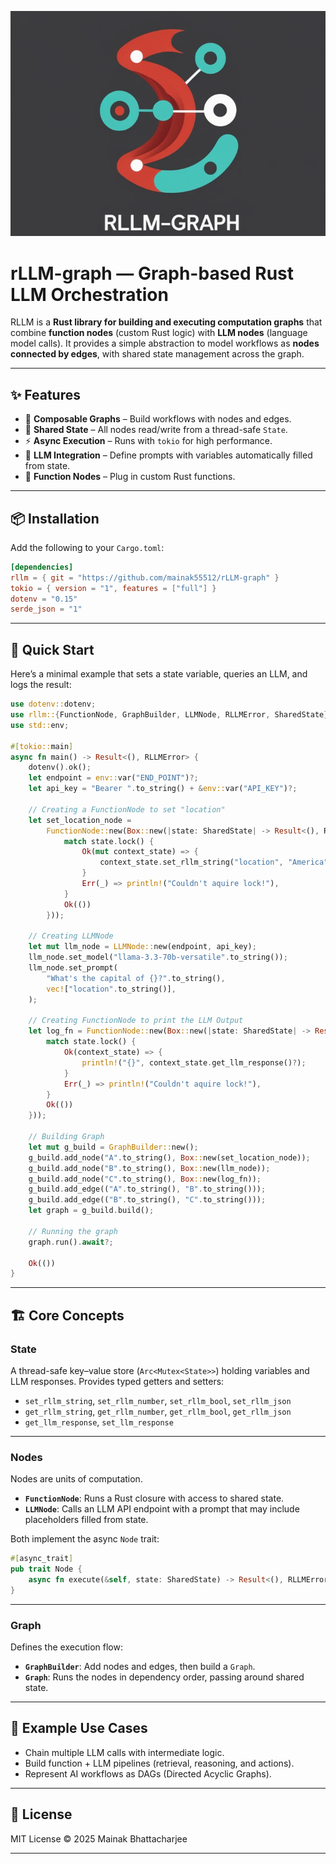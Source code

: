 ![Alt text](./assets/rLLM-logo.png)
# rLLM-graph — Graph-based Rust LLM Orchestration

RLLM is a **Rust library for building and executing computation graphs** that combine **function nodes** (custom Rust logic) with **LLM nodes** (language model calls).
It provides a simple abstraction to model workflows as **nodes connected by edges**, with shared state management across the graph.

---

## ✨ Features

* 🧩 **Composable Graphs** – Build workflows with nodes and edges.
* 🔗 **Shared State** – All nodes read/write from a thread-safe `State`.
* ⚡ **Async Execution** – Runs with `tokio` for high performance.
* 🤖 **LLM Integration** – Define prompts with variables automatically filled from state.
* 🔧 **Function Nodes** – Plug in custom Rust functions.

---

## 📦 Installation

Add the following to your `Cargo.toml`:

```toml
[dependencies]
rllm = { git = "https://github.com/mainak55512/rLLM-graph" }
tokio = { version = "1", features = ["full"] }
dotenv = "0.15"
serde_json = "1"
```

---

## 🚀 Quick Start

Here’s a minimal example that sets a state variable, queries an LLM, and logs the result:

```rust
use dotenv::dotenv;
use rllm::{FunctionNode, GraphBuilder, LLMNode, RLLMError, SharedState};
use std::env;

#[tokio::main]
async fn main() -> Result<(), RLLMError> {
    dotenv().ok();
    let endpoint = env::var("END_POINT")?;
    let api_key = "Bearer ".to_string() + &env::var("API_KEY")?;

    // Creating a FunctionNode to set "location"
    let set_location_node =
        FunctionNode::new(Box::new(|state: SharedState| -> Result<(), RLLMError> {
            match state.lock() {
                Ok(mut context_state) => {
                    context_state.set_rllm_string("location", "America".to_string())?;
                }
                Err(_) => println!("Couldn't aquire lock!"),
            }
            Ok(())
        }));

    // Creating LLMNode
    let mut llm_node = LLMNode::new(endpoint, api_key);
    llm_node.set_model("llama-3.3-70b-versatile".to_string());
    llm_node.set_prompt(
        "What's the capital of {}?".to_string(),
        vec!["location".to_string()],
    );

    // Creating FunctionNode to print the LLM Output
    let log_fn = FunctionNode::new(Box::new(|state: SharedState| -> Result<(), RLLMError> {
        match state.lock() {
            Ok(context_state) => {
                println!("{}", context_state.get_llm_response()?);
            }
            Err(_) => println!("Couldn't aquire lock!"),
        }
        Ok(())
    }));

    // Building Graph
    let mut g_build = GraphBuilder::new();
    g_build.add_node("A".to_string(), Box::new(set_location_node));
    g_build.add_node("B".to_string(), Box::new(llm_node));
    g_build.add_node("C".to_string(), Box::new(log_fn));
    g_build.add_edge(("A".to_string(), "B".to_string()));
    g_build.add_edge(("B".to_string(), "C".to_string()));
    let graph = g_build.build();

    // Running the graph
    graph.run().await?;

    Ok(())
}
```

---

## 🏗 Core Concepts

### **State**

A thread-safe key–value store (`Arc<Mutex<State>>`) holding variables and LLM responses.
Provides typed getters and setters:

* `set_rllm_string`, `set_rllm_number`, `set_rllm_bool`, `set_rllm_json`
* `get_rllm_string`, `get_rllm_number`, `get_rllm_bool`, `get_rllm_json`
* `get_llm_response`, `set_llm_response`

---

### **Nodes**

Nodes are units of computation.

* **`FunctionNode`**: Runs a Rust closure with access to shared state.
* **`LLMNode`**: Calls an LLM API endpoint with a prompt that may include placeholders filled from state.

Both implement the async `Node` trait:

```rust
#[async_trait]
pub trait Node {
    async fn execute(&self, state: SharedState) -> Result<(), RLLMError>;
}
```

---

### **Graph**

Defines the execution flow:

* **`GraphBuilder`**: Add nodes and edges, then build a `Graph`.
* **`Graph`**: Runs the nodes in dependency order, passing around shared state.

---

## 🔮 Example Use Cases

* Chain multiple LLM calls with intermediate logic.
* Build function + LLM pipelines (retrieval, reasoning, and actions).
* Represent AI workflows as DAGs (Directed Acyclic Graphs).

---


## 📜 License

MIT License © 2025 Mainak Bhattacharjee

---
